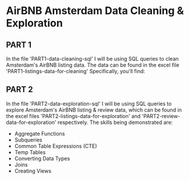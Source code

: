 # AirBNB Amsterdam Data Cleaning & Exploration

## PART 1
  In the file 'PART1-data-cleaning-sql' I will be using SQL queries to clean Amsterdam's AirBNB listing data.
The data can be found in the excel file 'PART1-listings-data-for-cleaning'
Specifically, you'll find:


## PART 2 
  In the file 'PART2-data-exploration-sql' I will be using SQL queries to explore Amsterdam's AirBNB listing & review data,
which can be found in the excel files 'PART2-listings-data-for-exploration' and 'PART2-review-data-for-exploration' respectively.
The skills being demonstrated are:
- Aggregate Functions
- Subqueries
- Common Table Expressions (CTE)
- Temp Tables
- Converting Data Types
- Joins
- Creating Views
